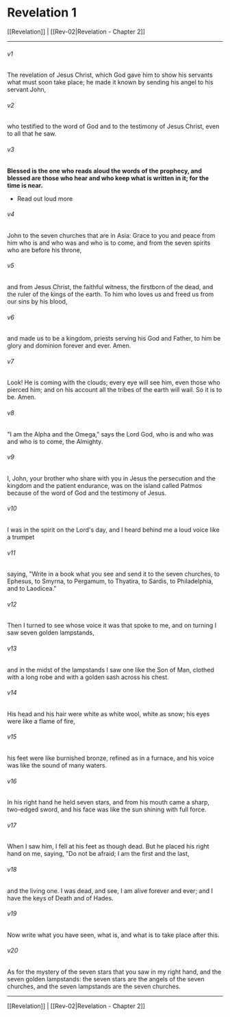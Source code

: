 # Revelation 1

[[Revelation]] | [[Rev-02|Revelation - Chapter 2]]

---

###### v1

The revelation of Jesus Christ, which God gave him to show his servants what must soon take place; he made it known by sending his angel to his servant John,

###### v2

who testified to the word of God and to the testimony of Jesus Christ, even to all that he saw.

###### v3

**Blessed is the one who reads aloud the words of the prophecy, and blessed are those who hear and who keep what is written in it; for the time is near.**

- Read out loud more

###### v4

John to the seven churches that are in Asia: Grace to you and peace from him who is and who was and who is to come, and from the seven spirits who are before his throne,

###### v5

and from Jesus Christ, the faithful witness, the firstborn of the dead, and the ruler of the kings of the earth. To him who loves us and freed us from our sins by his blood,

###### v6

and made us to be a kingdom, priests serving his God and Father, to him be glory and dominion forever and ever. Amen.

###### v7

Look! He is coming with the clouds; every eye will see him, even those who pierced him; and on his account all the tribes of the earth will wail. So it is to be. Amen.

###### v8

"I am the Alpha and the Omega," says the Lord God, who is and who was and who is to come, the Almighty.

###### v9

I, John, your brother who share with you in Jesus the persecution and the kingdom and the patient endurance, was on the island called Patmos because of the word of God and the testimony of Jesus.

###### v10

I was in the spirit on the Lord's day, and I heard behind me a loud voice like a trumpet

###### v11

saying, "Write in a book what you see and send it to the seven churches, to Ephesus, to Smyrna, to Pergamum, to Thyatira, to Sardis, to Philadelphia, and to Laodicea."

###### v12

Then I turned to see whose voice it was that spoke to me, and on turning I saw seven golden lampstands,

###### v13

and in the midst of the lampstands I saw one like the Son of Man, clothed with a long robe and with a golden sash across his chest.

###### v14

His head and his hair were white as white wool, white as snow; his eyes were like a flame of fire,

###### v15

his feet were like burnished bronze, refined as in a furnace, and his voice was like the sound of many waters.

###### v16

In his right hand he held seven stars, and from his mouth came a sharp, two-edged sword, and his face was like the sun shining with full force.

###### v17

When I saw him, I fell at his feet as though dead. But he placed his right hand on me, saying, "Do not be afraid; I am the first and the last,

###### v18

and the living one. I was dead, and see, I am alive forever and ever; and I have the keys of Death and of Hades.

###### v19

Now write what you have seen, what is, and what is to take place after this.

###### v20

As for the mystery of the seven stars that you saw in my right hand, and the seven golden lampstands: the seven stars are the angels of the seven churches, and the seven lampstands are the seven churches.

---

[[Revelation]] | [[Rev-02|Revelation - Chapter 2]]
